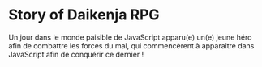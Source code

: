 # Story of Daikenja RPG

Un jour dans le monde paisible de JavaScript apparu(e) un(e) jeune héro afin de combattre les forces du mal,
qui commencèrent à apparaitre dans JavaScript afin de conquérir ce dernier !